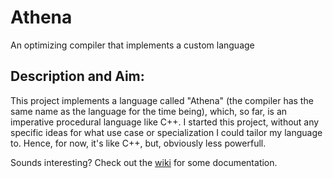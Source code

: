# Athena
An optimizing compiler that implements a custom language

## Description and Aim:
This project implements a language called "Athena" (the compiler has the same name as the language for the time being), which, so far, is an imperative procedural language like C++. I started this project, without any specific ideas for what use case or specialization I could tailor my language to. Hence, for now, it's like C++, but, obviously less powerfull.

Sounds interesting? Check out the [wiki](https://github.com/BHsketch/Athena/wiki) for some documentation.




